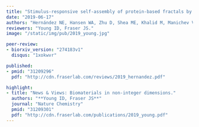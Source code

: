 ```yaml
---
title: "Stimulus-responsive self-assembly of protein-based fractals by computational design."
date: "2019-06-17"
authors: "Hernández NE, Hansen WA, Zhu D, Shea ME, Khalid M, Manichev V, Putnins M, Chen M, Dodge AG, Yang L, Marrero-Berríos I, Banal M, Rechani P, Gustafsson T, Feldman LC, Lee SH, Wackett LP, Dai W, Khare SD."
reviewers: "Young ID, Fraser JS."
image: "/static/img/pub/2019_young.jpg"

peer-review:
- biorxiv_version: "274183v1"
  disqus: "1xokwvr"

published:
- pmid: "31209296"
  pdf: "http://cdn.fraserlab.com/reviews/2019_hernandez.pdf"

highlight:
- title: "News & Views: Biomaterials in non-integer dimensions."
  authors: "**Young ID, Fraser JS**"
  journal: "Nature Chemistry"
  pmid: "31209301"
  pdf: "http://cdn.fraserlab.com/publications/2019_young.pdf"
---
```


